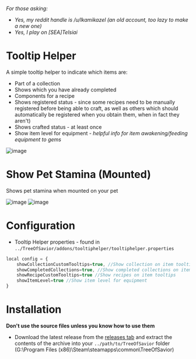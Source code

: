 *For those asking:* 
 * *Yes, my reddit handle is /u/lkamikazel (an old account, too lazy to make a new one)*
 * *Yes, I play on [SEA]Telsiai*

# Tooltip Helper

A simple tooltip helper to indicate which items are:
* Part of a collection
 * Shows which you have already completed
* Components for a recipe 
 * Shows registered status - since some recipes need to be manually registered before being able to craft, as well as others which should automatically be registered when you obtain them, when in fact they aren't)
 * Shows crafted status - at least once
* Show item level for equipment - *helpful info for item awakening/feeding equipment to gems*

![image](https://cloud.githubusercontent.com/assets/19189593/15440047/dae36714-1f05-11e6-9434-f024056c4edf.png)

# Show Pet Stamina (Mounted) 

Shows pet stamina when mounted on your pet

![image](https://cloud.githubusercontent.com/assets/19189593/15264239/cac6b1c2-19a3-11e6-925b-cbf3643842ae.png)
![image](https://cloud.githubusercontent.com/assets/19189593/15264233/c41c43aa-19a3-11e6-8a83-a9e619339f31.png)

# Configuration

* Tooltip Helper properties - found in `../TreeOfSavior/addons/tooltiphelper/tooltiphelper.properties`
```javascript
local config = {
    showCollectionCustomTooltips=true, //Show collection on item tooltips
    showCompletedCollections=true, //Show completed collections on item tooltips
    showRecipeCustomTooltips=true //Show recipes on item tooltips
    showItemLevel=true //Show item level for equipment
}
```

# Installation
**Don't use the source files unless you know how to use them**

* Download the latest release from the [releases tab](https://github.com/Xanaxiel/ToS-Addons/releases/latest) and extract the contents of the archive into your `../path/to/TreeOfSavior` folder (G:\Program Files (x86)\Steam\steamapps\common\TreeOfSavior)
